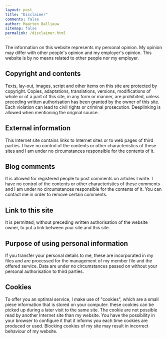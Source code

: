 ```yaml
---
layout: post
title: "Disclaimer"
comments: false
author: Maarten Balliauw
sitemap: false
permalink: /disclaimer.html
---
```


The information on this website represents my personal opinion. My opinion may differ with other people's opinion and my employer's opinion. This website is by no means related to other people nor my employer.  

## Copyright and contents

Texts, lay-out, images, script and other items on this site are protected by copyright. Copies, adaptations, translations, versions, modifications of whole or of a part of this site, in any form or manner, are prohibited, unless preceding written authorisation has been granted by the owner of this site. Each violation can lead to civil rights or criminal prosecution. Deeplinking is allowed when mentioning the original source.  

## External information

This Internet site contains links to Internet sites or to web pages of third parties. I have no control of the contents or other characteristics of these sites and I am under no circumstances responsible for the contents of it.  

## Blog comments

It is allowed for registered people to post comments on articles I write. I have no control of the contents or other characteristics of these comments and I am under no circumstances responsible for the contents of it. You can contact me in order to remove certain comments.  

## Link to this site

It is permitted, without preceding written authorisation of the website owner, to put a link between your site and this site.  

## Purpose of using personal information

If you transfer your personal details to me, these are incorporated in my files and are processed for the management of my member file and the offered service. Data are under no circumstances passed on without your personal authorisation to third parties.  

## Cookies

To offer you an optimal service, I make use of "cookies", which are a small piece information that is stored on your computer: these cookies can be picked up during a later visit to the same site. The cookie are not possible read by another Internet site than my website. You have the possibility in your browser to configure it that it informs you each time cookies are produced or used. Blocking cookies of my site may result in incorrect behaviour of my website.